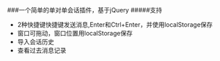 ﻿###一个简单的单对单会话插件，基于jQuery
#####支持
* 2种快捷键快捷键发送消息,Enter和Ctrl+Enter，并使用localStorage保存
* 窗口可拖动，窗口位置用localStorage保存
* 导入会话历史
* 查看过去消息记录